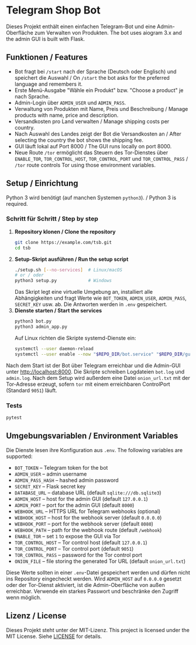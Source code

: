 # Telegram Shop Bot

Dieses Projekt enthält einen einfachen Telegram-Bot und eine Admin-Oberfläche zum Verwalten von Produkten. The bot uses aiogram 3.x and the admin GUI is built with Flask.

## Funktionen / Features

- Bot fragt bei `/start` nach der Sprache (Deutsch oder Englisch) und speichert die Auswahl / On `/start` the bot asks for the preferred language and remembers it.
- Erste Menü-Ausgabe "Wähle ein Produkt" bzw. "Choose a product" je nach Sprache.
- Admin-Login über `ADMIN_USER` und `ADMIN_PASS`.
- Verwaltung von Produkten mit Name, Preis und Beschreibung / Manage products with name, price and description.
- Versandkosten pro Land verwalten / Manage shipping costs per country.
- Nach Auswahl des Landes zeigt der Bot die Versandkosten an / After selecting the country the bot shows the shipping fee.
- GUI läuft lokal auf Port 8000 / The GUI runs locally on port 8000.
- Neue Route `/tor` ermöglicht das Steuern des Tor-Dienstes über `ENABLE_TOR`, `TOR_CONTROL_HOST`, `TOR_CONTROL_PORT` und `TOR_CONTROL_PASS` / `/tor` route controls Tor using those environment variables.

## Setup / Einrichtung

Python 3 wird benötigt (auf manchen Systemen `python3`). / Python 3 is required.

### Schritt für Schritt / Step by step

1. **Repository klonen / Clone the repository**
   ```bash
   git clone https://example.com/tsb.git
   cd tsb
   ```
2. **Setup-Skript ausführen / Run the setup script**
   ```bash
   ./setup.sh [--no-services]  # Linux/macOS
   # or / oder
   python3 setup.py            # Windows
   ```
   Das Skript legt eine virtuelle Umgebung an, installiert alle Abhängigkeiten und fragt Werte wie `BOT_TOKEN`, `ADMIN_USER`, `ADMIN_PASS`, `SECRET_KEY` usw. ab. Die Antworten werden in `.env` gespeichert.
3. **Dienste starten / Start the services**
   ```bash
   python3 bot.py
   python3 admin_app.py
   ```
   Auf Linux richten die Skripte systemd-Dienste ein:
   ```bash
   systemctl --user daemon-reload
   systemctl --user enable --now "$REPO_DIR/bot.service" "$REPO_DIR/gui.service"
   ```

Nach dem Start ist der Bot über Telegram erreichbar und die Admin-GUI unter [http://localhost:8000](http://localhost:8000). Die Skripte schreiben Logdateien `bot.log` und `admin.log`. Nach dem Setup wird außerdem eine Datei `onion_url.txt` mit der Tor-Adresse erzeugt, sofern `tor` mit einem erreichbaren ControlPort (Standard `9051`) läuft.

### Tests

```bash
pytest
```

## Umgebungsvariablen / Environment Variables

Die Dienste lesen ihre Konfiguration aus `.env`. The following variables are supported:

* `BOT_TOKEN` – Telegram token for the bot
* `ADMIN_USER` – admin username
* `ADMIN_PASS_HASH` – hashed admin password
* `SECRET_KEY` – Flask secret key
* `DATABASE_URL` – database URL (default `sqlite:///db.sqlite3`)
* `ADMIN_HOST` – host for the admin GUI (default `127.0.0.1`)
* `ADMIN_PORT` – port for the admin GUI (default `8000`)
* `WEBHOOK_URL` – HTTPS URL for Telegram webhooks (optional)
* `WEBHOOK_HOST` – host for the webhook server (default `0.0.0.0`)
* `WEBHOOK_PORT` – port for the webhook server (default `8080`)
* `WEBHOOK_PATH` – path for the webhook route (default `/webhook`)
* `ENABLE_TOR` – set `1` to expose the GUI via Tor
* `TOR_CONTROL_HOST` – Tor control host (default `127.0.0.1`)
* `TOR_CONTROL_PORT` – Tor control port (default `9051`)
* `TOR_CONTROL_PASS` – password for the Tor control port
* `ONION_FILE` – file storing the generated Tor URL (default `onion_url.txt`)

Diese Werte sollten in einer `.env`-Datei gespeichert werden und dürfen nicht ins Repository eingecheckt werden. Wird `ADMIN_HOST` auf `0.0.0.0` gesetzt oder der Tor-Dienst aktiviert, ist die Admin-Oberfläche von außen erreichbar. Verwende ein starkes Passwort und beschränke den Zugriff wenn möglich.

## Lizenz / License

Dieses Projekt steht unter der MIT-Lizenz. This project is licensed under the MIT License. Siehe [LICENSE](LICENSE) for details.
